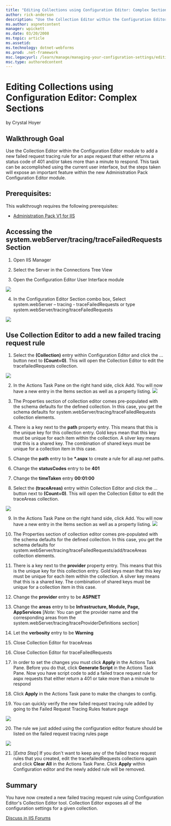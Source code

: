 ```yaml
---
title: "Editing Collections using Configuration Editor: Complex Sections | Microsoft Docs"
author: rick-anderson
description: "Use the Collection Editor within the Configuration Editor module to add a new failed request tracing rule for an aspx request that either returns a status co..."
ms.author: aspnetcontent
manager: wpickett
ms.date: 03/20/2008
ms.topic: article
ms.assetid: 
ms.technology: dotnet-webforms
ms.prod: .net-framework
msc.legacyurl: /learn/manage/managing-your-configuration-settings/editing-collections-using-configuration-editor-complex-sections
msc.type: authoredcontent
---
```

Editing Collections using Configuration Editor: Complex Sections
====================
by Crystal Hoyer

## Walkthrough Goal

Use the Collection Editor within the Configuration Editor module to add a new failed request tracing rule for an aspx request that either returns a status code of 401 and/or takes more than a minute to respond. This task can be accomplished using the current user interface, but the steps taken will expose an important feature within the new Administration Pack Configuration Editor module.

## Prerequisites:

This walkthrough requires the following prerequisites:

- [Administration Pack V1 for IIS](https://learn.iis.net/page.aspx/415/install-the-administration-pack/ "Install Administration Pack")


## Accessing the system.webServer/tracing/traceFailedRequests Section

1. Open IIS Manager

2. Select the Server in the Connections Tree View

3. Open the Configuration Editor User Interface module

[![](editing-collections-using-configuration-editor-complex-sections/_static/image3.jpg)](editing-collections-using-configuration-editor-complex-sections/_static/image1.jpg)

4. In the Configuration Editor Section combo box, Select system.webServer – tracing - traceFailedRequests or type system.webServer/tracing/traceFailedRequests

 [![](editing-collections-using-configuration-editor-complex-sections/_static/image7.jpg)](editing-collections-using-configuration-editor-complex-sections/_static/image5.jpg)

## Use Collection Editor to add a new failed tracing request rule

1. Select the **(Collection)** entry within Configuration Editor and click the … button next to **(Count=0)**. This will open the Collection Editor to edit the tracefailedRequests collection.

[![](editing-collections-using-configuration-editor-complex-sections/_static/image11.jpg)](editing-collections-using-configuration-editor-complex-sections/_static/image9.jpg)

2. In the Actions Task Pane on the right hand side, click Add. You will now have a new entry in the Items section as well as a property listing. [![](editing-collections-using-configuration-editor-complex-sections/_static/image15.jpg)](editing-collections-using-configuration-editor-complex-sections/_static/image13.jpg)

3. The Properties section of collection editor comes pre-populated with the schema defaults for the defined collection. In this case, you get the schema defaults for system.webServer/tracing/traceFailedRequests collection elements.

4. There is a key next to the **path** property entry. This means that this is the unique key for this collection entry. Gold keys mean that this key must be unique for each item within the collection. A silver key means that this is a shared key. The combination of shared keys must be unique for a collection item in this case.

5. Change the **path** entry to be **\*.aspx** to create a rule for all asp.net paths.

6. Change the **statusCodes** entry to be **401**

7. Change the **timeTaken** entry **00:01:00**

8. Select the **(traceAreas)** entry within Collection Editor and click the … button next to **(Count=0)**. This will open the Collection Editor to edit the traceAreas collection.

[![](editing-collections-using-configuration-editor-complex-sections/_static/image19.jpg)](editing-collections-using-configuration-editor-complex-sections/_static/image17.jpg)

9. In the Actions Task Pane on the right hand side, click Add. You will now have a new entry in the Items section as well as a property listing. [![](editing-collections-using-configuration-editor-complex-sections/_static/image23.jpg)](editing-collections-using-configuration-editor-complex-sections/_static/image21.jpg)

10. The Properties section of collection editor comes pre-populated with the schema defaults for the defined collection. In this case, you get the schema defaults for system.webServer/tracing/traceFailedRequests/add/traceAreas collection elements.

11. There is a key next to the **provider** property entry. This means that this is the unique key for this collection entry. Gold keys mean that this key must be unique for each item within the collection. A silver key means that this is a shared key. The combination of shared keys must be unique for a collection item in this case.

12. Change the **provider** entry to be **ASPNET**

13. Change the **areas** entry to be **Infrastructure, Module, Page, AppServices** [*Note:* You can get the provider name and the corresponding areas from the system.webServer/tracing/traceProviderDefinitions section] 

14. Let the **verbosity** entry to be **Warning**

15. Close Collection Editor for traceAreas

16. Close Collection Editor for traceFailedRequests

17. In order to set the changes you must click **Apply** in the Actions Task Pane. Before you do that, click **Generate Script** in the Actions Task Pane. Now you have script code to add a failed trace request rule for aspx requests that either return a 401 or take more than a minute to respond 

18. Click **Apply** in the Actions Task pane to make the changes to config.

19. You can quickly verify the new failed request tracing rule added by going to the Failed Request Tracing Rules feature page

[![](editing-collections-using-configuration-editor-complex-sections/_static/image27.jpg)](editing-collections-using-configuration-editor-complex-sections/_static/image25.jpg)

20. The rule we just added using the configuration editor feature should be listed on the failed request tracing rules page

[![](editing-collections-using-configuration-editor-complex-sections/_static/image31.jpg)](editing-collections-using-configuration-editor-complex-sections/_static/image29.jpg)

21. [*Extra Step*] If you don't want to keep any of the failed trace request rules that you created, edit the tracefailedRequests collections again and click **Clear All** in the Actions Task Pane. Click **Apply** within Configuration editor and the newly added rule will be removed.

## Summary

You have now created a new failed tracing request rule using Configuration Editor's Collection Editor tool. Collection Editor exposes all of the configuration settings for a given collection.
  
  
[Discuss in IIS Forums](https://forums.iis.net/1149.aspx)
